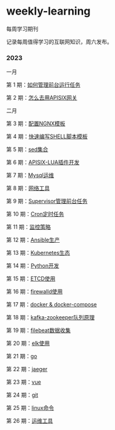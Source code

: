 # weekly-learning
每周学习期刊

记录每周值得学习的互联网知识，周六发布。

### 2023
一月

第 1 期：[如何管理前台运行任务](docs/learn-1.md)

第 2 期：[怎么去用APISIX网关](docs/learn-2.md)

二月

第 3 期：[配置NGNX模板](docs/learn-3.md)

第 4 期：[快速编写SHELL脚本模板](docs/learn-4.md)

第 5 期：[sed集合](docs/learn-5.md)

第 6 期：[APISIX-LUA插件开发](docs/learn-6.md)

第 7 期：[Mysql运维](docs/learn-7.md)

第 8 期：[网络工具](docs/learn-8.md)

第 9 期：[Supervisor管理前台任务](docs/learn-9.md)

第 10 期：[Cron定时任务](docs/learn-10.md)

第 11 期：[监控策略](docs/learn-11.md)

第 12 期：[Ansible生产](docs/learn-12.md)

第 13 期：[Kubernetes生态](docs/learn-13.md)

第 14 期：[Python开发](docs/learn-14.md)

第 15 期：[ETCD使用](docs/learn-15.md)

第 16 期：[firewalld使用](docs/learn-16.md)

第 17 期：[docker & docker-compose](docs/learn-17.md)

第 18 期：[kafka-zookeeper队列原理](docs/learn-18.md)

第 19 期：[filebeat数据收集](docs/learn-19.md)

第 20 期：[elk使用](docs/learn-20.md)

第 21 期：[go](docs/learn-21.md)

第 22 期：[jaeger](docs/learn-22.md)

第 23 期：[vue](docs/learn-23.md)

第 24 期：[git](docs/learn-24.md)

第 25 期：[linux命令](docs/learn-25.md)

第 26 期：[运维工具](docs/learn-26.md)






